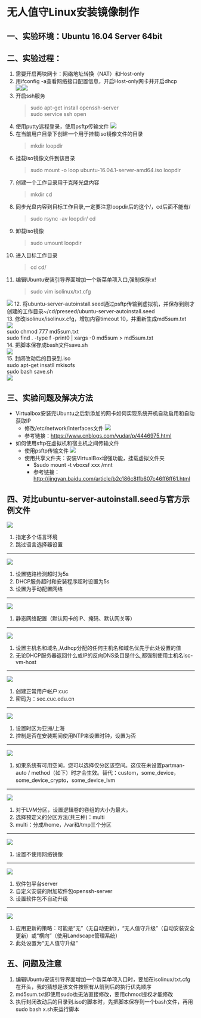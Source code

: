 # 无人值守Linux安装镜像制作  
## 一、实验环境：Ubuntu 16.04 Server 64bit  
## 二、实验过程：  
1. 需要开启两块网卡：网络地址转换（NAT）和Host-only  
2. 用ifconfig -a查看网络接口配置信息，开启Host-only网卡并开启dhcp  
	![](img/3.png)![](img/4.png)  
3. 开启ssh服务  
	> sudo apt-get install openssh-server  
	> sudo service ssh open  
4. 使用putty远程登录，使用psftp传输文件
	![](img/6.png)  
5. 在当前用户目录下创建一个用于挂载iso镜像文件的目录  
	> mkdir loopdir  
6. 挂载iso镜像文件到该目录  
	> sudo mount -o loop ubuntu-16.04.1-server-amd64.iso loopdir  
7. 创建一个工作目录用于克隆光盘内容  
	> mkdir cd  
8. 同步光盘内容到目标工作目录,一定要注意loopdir后的这个/，cd后面不能有/  
	> sudo rsync -av loopdir/ cd  
9. 卸载iso镜像  
	> sudo umount loopdir  
10. 进入目标工作目录  
	> cd cd/  
11. 编辑Ubuntu安装引导界面增加一个新菜单项入口,强制保存:x!    
	> sudo vim isolinux/txt.cfg  

![](img/7.png)
12. 将ubuntu-server-autoinstall.seed通过psftp传输到虚拟机，并保存到刚才创建的工作目录~/cd/preseed/ubuntu-server-autoinstall.seed   
13. 修改isolinux/isolinux.cfg，增加内容timeout 10，并重新生成md5sum.txt    
![](img/8.png)  
	sudo chmod 777 md5sum.txt  
	sudo find . -type f -print0 | xargs -0 md5sum > md5sum.txt  
14. 把脚本保存成bash文件save.sh  
![](img/9.png)   
15. 封闭改动后的目录到.iso  
	sudo apt-get insatll mkisofs  
	sudo bash save.sh  
![](img/10.png)

## 三、实验问题及解决方法
* Virtualbox安装完Ubuntu之后新添加的网卡如何实现系统开机自动启用和自动获取IP  
	* 修改/etc/network/interfaces文件
	![](img/11.png)  
	* 参考链接：https://www.cnblogs.com/yudar/p/4446975.html  
* 如何使用sftp在虚拟机和宿主机之间传输文件  
	* 使用psftp传输文件
		![](img/5.png)  
	* 使用共享文件夹：安装VirtualBox增强功能，挂载虚拟文件夹
		* $sudo mount -t vboxsf xxx /mnt
		* 参考链接：http://jingyan.baidu.com/article/b2c186c8ffb607c46ff6ff61.html  
## 四、对比ubuntu-server-autoinstall.seed与官方示例文件  
![](img/12.png)
1. 指定多个语言环境  
2. 跳过语言选择器设置  
*** 
![](img/13.png)  
1. 设置链路检测超时为5s  
2. DHCP服务超时和安装程序超时设置为5s  
3. 设置为手动配置网络  
*** 
![](img/14.png)  
1. 静态网络配置（默认网卡的IP、掩码、默认网关等）  
***  
![](img/15.png)  
1. 设置主机名和域名,从dhcp分配的任何主机名和域名优先于此处设置的值  
2. 无论DHCP服务器返回什么或IP的反向DNS条目是什么,都强制使用主机名isc-vm-host  
***  
![](img/16.png)  
1. 创建正常用户帐户:cuc  
2. 密码为：sec.cuc.edu.cn  
*** 
![](img/17.png)  
1. 设置时区为亚洲/上海  
2. 控制是否在安装期间使用NTP来设置时钟，设置为否  
***  
![](img/18.png)  
1. 如果系统有可用空间，您可以选择仅分区该空间。这仅在未设置partman-auto / method（如下）时才会生效。替代：custom，some_device，some_device_crypto，some_device_lvm  
*** 
![](img/19.png)  
1. 对于LVM分区，设置逻辑卷的卷组的大小为最大。  
2. 选择预定义的分区方法(共三种)：multi  
3. multi：分成/home，/var和/tmp三个分区  
***
![](img/20.png)
1. 设置不使用网络镜像  
***
![](img/21.png)
1. 软件包平台server  
2. 自定义安装的附加软件包openssh-server  
3. 设置软件包不自动升级  
*** 
![](img/22.png)
1. 应用更新的策略：可能是“无”（无自动更新），“无人值守升级”（自动安装安全更新）或“横向”（使用Landscape管理系统）  
2. 此处设置为“无人值守升级”  

## 五、问题及注意
1. 编辑Ubuntu安装引导界面增加一个新菜单项入口时，要加在isolinux/txt.cfg在开头，我的猜想是该文件按照有从前到后的执行优先顺序  
2. md5sum.txt即使用sudo也无法直接修改，要用chmod提权才能修改  
3. 执行封闭改动后的目录到.iso的脚本时，先把脚本保存到一个bash文件，再用sudo bash x.sh来运行脚本  
